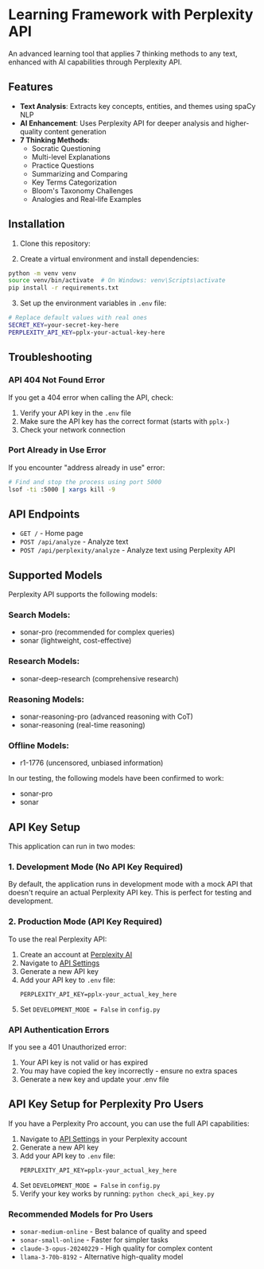 # Learning Framework with Perplexity API

An advanced learning tool that applies 7 thinking methods to any text, enhanced with AI capabilities through Perplexity API.

## Features

- **Text Analysis**: Extracts key concepts, entities, and themes using spaCy NLP
- **AI Enhancement**: Uses Perplexity API for deeper analysis and higher-quality content generation
- **7 Thinking Methods**:
  - Socratic Questioning
  - Multi-level Explanations
  - Practice Questions
  - Summarizing and Comparing
  - Key Terms Categorization
  - Bloom's Taxonomy Challenges
  - Analogies and Real-life Examples

## Installation

1. Clone this repository:

2. Create a virtual environment and install dependencies:
```bash
python -m venv venv
source venv/bin/activate  # On Windows: venv\Scripts\activate
pip install -r requirements.txt
```

3. Set up the environment variables in `.env` file:
```bash
# Replace default values with real ones
SECRET_KEY=your-secret-key-here
PERPLEXITY_API_KEY=pplx-your-actual-key-here
```

## Troubleshooting

### API 404 Not Found Error
If you get a 404 error when calling the API, check:
1. Verify your API key in the `.env` file
2. Make sure the API key has the correct format (starts with `pplx-`)
3. Check your network connection

### Port Already in Use Error
If you encounter "address already in use" error:
```bash
# Find and stop the process using port 5000
lsof -ti :5000 | xargs kill -9
```

## API Endpoints

- `GET /` - Home page
- `POST /api/analyze` - Analyze text
- `POST /api/perplexity/analyze` - Analyze text using Perplexity API

## Supported Models

Perplexity API supports the following models:

### Search Models:
- sonar-pro (recommended for complex queries)
- sonar (lightweight, cost-effective)

### Research Models:
- sonar-deep-research (comprehensive research)

### Reasoning Models:
- sonar-reasoning-pro (advanced reasoning with CoT)
- sonar-reasoning (real-time reasoning)

### Offline Models:
- r1-1776 (uncensored, unbiased information)

In our testing, the following models have been confirmed to work:
- sonar-pro
- sonar

## API Key Setup

This application can run in two modes:

### 1. Development Mode (No API Key Required)

By default, the application runs in development mode with a mock API that doesn't require an actual Perplexity API key. This is perfect for testing and development.

### 2. Production Mode (API Key Required)

To use the real Perplexity API:

1. Create an account at [Perplexity AI](https://www.perplexity.ai)
2. Navigate to [API Settings](https://www.perplexity.ai/settings/api)
3. Generate a new API key
4. Add your API key to `.env` file:
   ```
   PERPLEXITY_API_KEY=pplx-your_actual_key_here
   ```
5. Set `DEVELOPMENT_MODE = False` in `config.py`

### API Authentication Errors

If you see a 401 Unauthorized error:
1. Your API key is not valid or has expired
2. You may have copied the key incorrectly - ensure no extra spaces
3. Generate a new key and update your .env file

## API Key Setup for Perplexity Pro Users

If you have a Perplexity Pro account, you can use the full API capabilities:

1. Navigate to [API Settings](https://www.perplexity.ai/settings/api) in your Perplexity account
2. Generate a new API key
3. Add your API key to `.env` file:
   ```
   PERPLEXITY_API_KEY=pplx-your_actual_key_here
   ```
4. Set `DEVELOPMENT_MODE = False` in `config.py`
5. Verify your key works by running: `python check_api_key.py`

### Recommended Models for Pro Users

- `sonar-medium-online` - Best balance of quality and speed
- `sonar-small-online` - Faster for simpler tasks
- `claude-3-opus-20240229` - High quality for complex content
- `llama-3-70b-8192` - Alternative high-quality model
